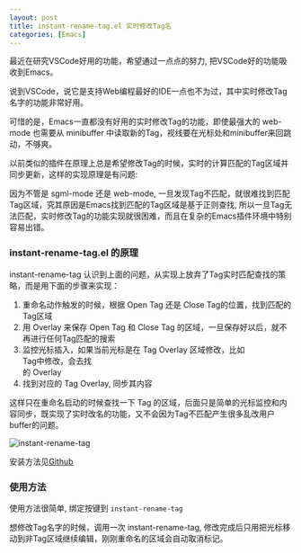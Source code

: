 ```yaml
---
layout: post
title: instant-rename-tag.el 实时修改Tag名
categories: [Emacs]
---
```


最近在研究VSCode好用的功能，希望通过一点点的努力, 把VSCode好的功能吸收到Emacs。

说到VSCode，说它是支持Web编程最好的IDE一点也不为过，其中实时修改Tag名字的功能非常好用。

可惜的是，Emacs一直都没有好用的实时修改Tag的功能，即使最强大的 web-mode 也需要从 minibuffer 中读取新的Tag，视线要在光标处和minibuffer来回跳动，不够爽。

以前类似的插件在原理上总是希望修改Tag的时候，实时的计算匹配的Tag区域并同步更新，这样的实现原理是有问题:

因为不管是 sgml-mode 还是 web-mode, 一旦发现Tag不匹配，就很难找到匹配Tag区域，究其原因是Emacs找到匹配的Tag区域是基于正则查找, 所以一旦Tag无法匹配，实时修改Tag的功能实现就很困难，而且在复杂的Emacs插件环境中特别容易出错。

### instant-rename-tag.el 的原理

instant-rename-tag 认识到上面的问题，从实现上放弃了Tag实时匹配查找的策略，而是用下面的步骤来实现：

1. 重命名动作触发的时候，根据 Open Tag 还是 Close Tag的位置，找到匹配的Tag区域
2. 用 Overlay 来保存 Open Tag 和 Close Tag 的区域，一旦保存好以后，就不再进行任何Tag匹配的搜索
3. 监控光标插入，如果当前光标是在 Tag Overlay 区域修改，比如 <div> Tag中修改，会去找 </div> 的 Overlay
4. 找到对应的 Tag Overlay, 同步其内容

这样只在重命名启动的时候查找一下 Tag 的区域，后面只是简单的光标监控和内容同步，既实现了实时改名的功能，又不会因为Tag不匹配产生很多乱改用户buffer的问题。

![instant-rename-tag]({{site.url}}/pics/instant-rename-tag/instant-rename-tag.gif)

安装方法见[Github](https://github.com/manateelazycat/instant-rename-tag)

### 使用方法
使用方法很简单, 绑定按键到 ```instant-rename-tag```

想修改Tag名字的时候，调用一次 instant-rename-tag, 修改完成后只用把光标移动到非Tag区域继续编辑，刚刚重命名的区域会自动取消标记。
